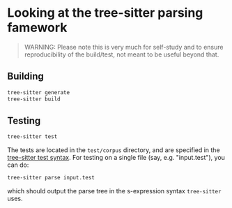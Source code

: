 # Looking at the tree-sitter parsing famework

> WARNING: Please note this is very much for self-study and to ensure reproducibility of the build/test, not meant to be useful beyond that.

## Building

```sh
tree-sitter generate
tree-sitter build
```

## Testing

```sh
tree-sitter test
```

The tests are located in the `test/corpus` directory, and are
specified in the [tree-sitter test syntax](https://tree-sitter.github.io/tree-sitter/creating-parsers/5-writing-tests.html).  For testing on a single file (say, e.g. "input.test"), you can do:

```sh
tree-sitter parse input.test
```
which should output the parse tree in the s-expression syntax `tree-sitter` uses.